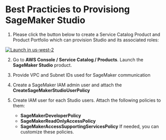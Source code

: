 # Best Practicies to Provisiong SageMaker Studio

1. Please click the button below to create a Service Catalog Product and Product Portfolio which can provision Studio and its associated roles:

[![Launch in us-west-2](https://raw.githubusercontent.com/awslabs/aws-media-insights-engine/development/docs/assets/images/launch-stack.png)](https://console.aws.amazon.com/cloudformation/home?region=us-west-2#/stacks/new?stackName=sagemaker-studio&templateURL=https://studio-provisioning-aggarzo.s3-us-west-2.amazonaws.com/studio_product.template)

2. Go to **AWS Console / Service Catalog / Products**. Launch the **SageMaker Studio** product.

3. Provide VPC and Subnet IDs used for SageMaker communication

4. Create a SageMaker IAM admin user and attach the **CreateSageMakerStudioUserPolicy**

5. Create IAM user for each Studio users. Attach the following policies to them: 
    - **SageMakerDeveloperPolicy**
    - **SageMakerReadOnlyAccessPolicy**
    - **SageMakerAccessSupportingServicesPolicy**
   If needed, you can customize these policies.
   
   
